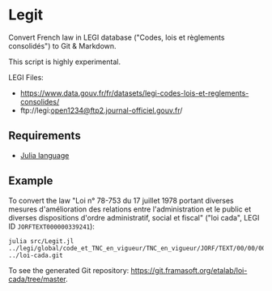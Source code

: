 # Legit

Convert French law in LEGI database ("Codes, lois et règlements consolidés") to Git & Markdown.

This script is highly experimental.

<!-- [![Build Status](https://travis-ci.org/etalab/Legit.jl.svg?branch=master)](https://travis-ci.org/etalab/Legit.jl) -->

LEGI Files:
- https://www.data.gouv.fr/fr/datasets/legi-codes-lois-et-reglements-consolides/
- ftp://legi:open1234@ftp2.journal-officiel.gouv.fr/

## Requirements

- [Julia language](http://julialang.org/)

## Example

To convert the law "Loi n° 78-753 du 17 juillet 1978 portant diverses mesures d'amélioration des relations entre
l'administration et le public et diverses dispositions d'ordre administratif, social et fiscal" ("loi cada", LEGI ID
`JORFTEXT000000339241`):

    julia src/Legit.jl ../legi/global/code_et_TNC_en_vigueur/TNC_en_vigueur/JORF/TEXT/00/00/00/33/92/JORFTEXT000000339241 ../loi-cada.git

To see the generated Git repository: https://git.framasoft.org/etalab/loi-cada/tree/master.
